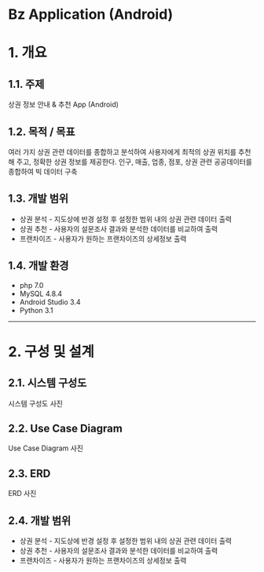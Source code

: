 Bz Application (Android)
======================

# 1. 개요
## 1.1. 주제
상권 정보 안내 & 추천 App (Android)

## 1.2. 목적 / 목표
여러 가지 상권 관련 데이터를 종합하고 분석하여 사용자에게 최적의 상권 위치를 추천해 주고, 정확한 상권 정보를 제공한다.
인구, 매출, 업종, 점포, 상권 관련 공공데이터를 종합하여 빅 데이터 구축

## 1.3. 개발 범위
* 상권 분석 - 지도상에 반경 설정 후 설정한 범위 내의 상권 관련 데이터 출력
* 상권 추천 - 사용자의 설문조사 결과와 분석한 데이터를 비교하여 출력
* 프랜차이즈 - 사용자가 원하는 프랜차이즈의 상세정보 출력

## 1.4. 개발 환경
* php 7.0
* MySQL 4.8.4
* Android Studio 3.4
* Python 3.1

****
# 2. 구성 및 설계
## 2.1. 시스템 구성도
시스템 구성도 사진

## 2.2. Use Case Diagram
Use Case Diagram 사진
## 2.3. ERD
ERD 사진

## 2.4. 개발 범위
* 상권 분석 - 지도상에 반경 설정 후 설정한 범위 내의 상권 관련 데이터 출력
* 상권 추천 - 사용자의 설문조사 결과와 분석한 데이터를 비교하여 출력
* 프랜차이즈 - 사용자가 원하는 프랜차이즈의 상세정보 출력
